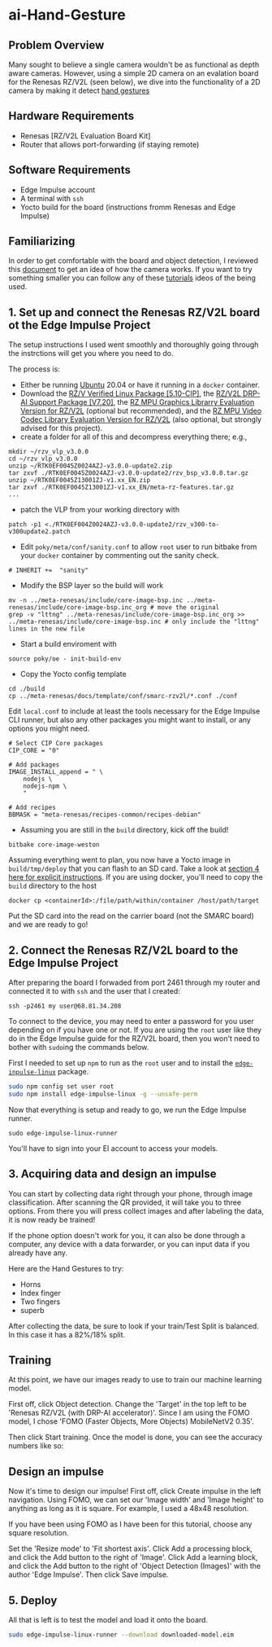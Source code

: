 # ai-Hand-Gesture
## Problem Overview

Many sought to believe a single camera wouldn't be as functional as depth aware cameras. However, using a simple 2D camera on an evalation board for the Renesas RZ/V2L (seen below), we dive into the functionality of a 2D camera by making it detect [hand gestures](rz-v2l-evk_on_desk.jpg)


## Hardware Requirements
  - Renesas [RZ/V2L Evaluation Board Kit]
  - Router that allows port-forwarding (if staying remote)
 
 ## Software Requirements
  - Edge Impulse account
  - A terminal with `ssh`
  - Yocto build for the board (instructions fromm Renesas and Edge Impulse)
  
  ## Familiarizing

  
  In order to get comfortable with the board and object detection, I reviewed this [document](https://docs.edgeimpulse.com/docs/tutorials/object-detection) to get an idea of how the camera works. If you want to try something smaller you can follow any of these [tutorials](https://docs.edgeimpulse.com/docs/tutorials/image-classification) ideos of the   being used.  
     
     
     
  ## 1. Set up and connect the Renesas RZ/V2L board ot the Edge Impulse Project
   
The setup instructions I used went smoothly and thoroughly going through the instrctions will get you where you need to do. 

The process is:
- Either be running [Ubuntu](https://ubuntu.com) 20.04 or have it running in a `docker` container.
- Download the [RZ/V Verified Linux Package [5.10-CIP]](https://www.renesas.com/eu/en/software-tool/rzv-verified-linux-package), the [RZ/V2L DRP-AI Support Package [V7.20]](https://www.renesas.com/eu/en/products/microcontrollers-microprocessors/rz-arm-based-high-end-32-64-bit-mpus/rzv2l-drp-ai-support-package), the [RZ MPU Graphics Librarry Evaluation Version for RZ/V2L](https://www.renesas.com/eu/en/products/microcontrollers-microprocessors/rz-arm-based-high-end-32-64-bit-mpus/rz-mpu-graphics-library-evaluation-version-rzv2l) (optional but recommended), and the [RZ MPU Video Codec Library Evaluation Version for RZ/V2L](https://www.renesas.com/eu/en/products/microcontrollers-microprocessors/rz-arm-based-high-end-32-64-bit-mpus/rz-mpu-video-codec-library-evaluation-version-rzv2l) (also optional, but strongly advised for this project).
- create a folder for all of this and decompress everything there; e.g.,
```
mkdir ~/rzv_vlp_v3.0.0
cd ~/rzv_vlp_v3.0.0
unzip ~/RTK0EF0045Z0024AZJ-v3.0.0-update2.zip
tar zxvf ./RTK0EF0045Z0024AZJ-v3.0.0-update2/rzv_bsp_v3.0.0.tar.gz
unzip ~/RTK0EF0045Z13001ZJ-v1.xx_EN.zip
tar zxvf ./RTK0EF0045Z13001ZJ-v1.xx_EN/meta-rz-features.tar.gz
...
```
- patch the VLP from your working directory with
```
patch -p1 <./RTK0EF004Z0024AZJ-v3.0.0-update2/rzv_v300-to-v300update2.patch
```
- Edit `poky/meta/conf/sanity.conf` to allow `root` user to run bitbake from your `docker` container by commenting out the sanity check.
```
# INHERIT +=  "sanity"
```
- Modify the BSP layer so the build will work
```
mv -n ../meta-renesas/include/core-image-bsp.inc ../meta-renesas/include/core-image-bsp.inc_org # move the original
grep -v "lttng" ../meta-renesas/include/core-image-bsp.inc_org >> ../meta-renesas/include/core-image-bsp.inc # only include the "lttng" lines in the new file
```
- Start a build enviroment with
```
source poky/oe - init-build-env
```
- Copy the Yocto config template
```
cd ./build
cp ../meta-renesas/docs/template/conf/smarc-rzv2l/*.conf ./conf
```
Edit `local.conf` to include at least the tools necessary for the Edge Impulse CLI runner, but also any other packages you might want to install, or any options you might need.
```
# Select CIP Core packages
CIP_CORE = "0"

# Add packages
IMAGE_INSTALL_append = " \
    nodejs \
    nodejs-npm \
    "

# Add recipes
BBMASK = "meta-renesas/recipes-common/recipes-debian"
```
- Assuming you are still in the `build` directory, kick off the build!
```
bitbake core-image-weston
```
Assuming everything went to plan, you now have a Yocto image in `build/tmp/deploy` that you can flash to an SD card. Take a look at [section 4 here for explicit instructions](https://renesas.info/wiki/RZ-V/RZ-V2L_SMARC). If you are using docker, you'll need to copy the `build` directory to the host
```
docker cp <containerId>:/file/path/within/container /host/path/target
```
Put the SD card into the read on the carrier board (not the SMARC board) and we are ready to go!

 ## 2. Connect the Renesas RZ/V2L board to the Edge Impulse Project
 After preparing the board I forwaded from port 2461 through my router and connected it to with `ssh` and the user that I created:
 ```
 ssh -p2461 my user@68.81.34.208
 ```
 To connect to the device, you may need to enter a password for you user depending
 on if you have one or not. If you are using the `root` user like they do in the
 Edge Impulse guide for the RZ/V2L board, then you won't need to bother with
 `sudo`ing the commands below.

 First I needed to set up `npm` to run as the `root` user and to install
 the [`edge-inpulse-linux`](https://github.com/edgeimpulse/edge-impulse-linux-cli) package.

 ```sh
 sudo npm config set user root
 sudo npm install edge-impulse-linux -g --unsafe-perm
 ```

 Now that everything is setup and ready to go, we run the Edge Impulse runner.

 ```ssh
 sudo edge-impulse-linux-runner
 ```

 You'll have to sign into your EI account to access your models.

## 3. Acquiring data and design an impulse 
    
You can start by collecting data right through your phone, through image classification. After scanning the QR provided, it will take you to three options. From there you will press collect images and after labeling the data, it is now ready be trained!

If the phone option doesn't work for you, it can also be done through a computer, any device with a data forwarder, or you can input data if you already have any. 

Here are the Hand Gestures to try:
- Horns
- Index finger
- Two fingers
- superb

After collecting the data, be sure to look if your train/Test Split is balanced. In this case it has a 82%/18% split. 

## Training 
At this point, we have our images ready to use to train our machine learning model.

First off, click Object detection. Change the 'Target' in the top left to be 'Renesas RZ/V2L (with DRP-AI accelerator)'. Since I am using the FOMO model, I chose 'FOMO (Faster Objects, More Objects) MobileNetV2 0.35'. 

 Then click Start training. Once the model is done, you can see the accuracy numbers like so:

## Design an impulse
Now it's time to design our impulse! First off, click Create impulse in the left navigation. Using FOMO, we can set our 'Image width' and 'Image height' to anything as long as it is square. For example, I used a 48x48 resolution.

 If you have been using FOMO as I have been for this tutorial, choose any square resolution.

Set the 'Resize mode' to 'Fit shortest axis'. Click Add a processing block, and click the Add button to the right of 'Image'. Click Add a learning block, and click the Add button to the right of 'Object Detection (Images)' with the author 'Edge Impulse'. Then click Save impulse.

    
## 5. Deploy
All that is left is to test the model and load it onto the board. 

 ```sh
 sudo edge-impulse-linux-runner --download downloaded-model.eim
 ```
 
       
 
 
 
 

   
  
 


